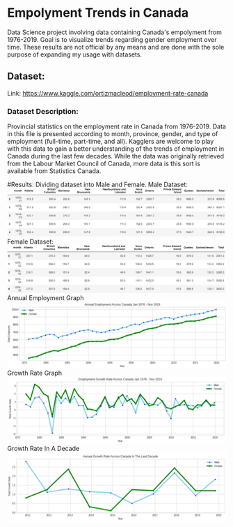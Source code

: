 # Empolyment Trends in Canada
Data Science project involving data containing Canada's empolyment from 1976-2019. Goal is to visualize trends regarding gender employment over time.
These results are not official by any means and are done with the sole purpose of expanding my usage with datasets.

## Dataset:
Link: https://www.kaggle.com/ortizmacleod/employment-rate-canada

### Dataset Description:
Provincial statistics on the employment rate in Canada from 1976-2019. Data in this file is presented according to month, province, gender, and type of employment (full-time, part-time, and all). Kagglers are welcome to play with this data to gain a better understanding of the trends of employment in Canada during the last few decades. While the data was originally retrieved from the Labour Market Council of Canada, more data is this sort is available from Statistics Canada.

#Results:
Dividing dataset into Male and Female.
Male Dataset:
![](Results/dfMalehead.png)
Female Dataset:
![](Results/dfFemalehead.png)
Annual Employment Graph
![](Results/firstGraph.png)
Growth Rate Graph
![](Results/secondGraph.png)
Growth Rate In A Decade
![](Results/ThirdGraph.png)
